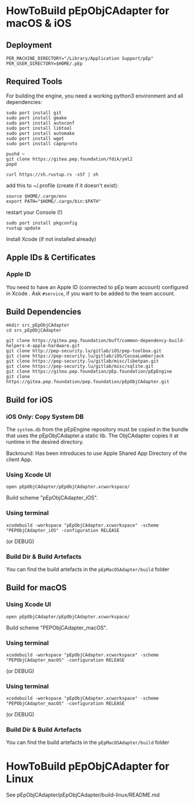 # HowToBuild pEpObjCAdapter for macOS & iOS

## Deployment

```
PER_MACHINE_DIRECTORY="/Library/Application Support/pEp"
PER_USER_DIRECTORY=$HOME/.pEp
```

## Required Tools

For building the engine, you need a working python3 environment and all dependencies:

```
sudo port install git
sudo port install gmake
sudo port install autoconf
sudo port install libtool
sudo port install automake
sudo port install wget
sudo port install capnproto

pushd ~
git clone https://gitea.pep.foundation/fdik/yml2
popd

curl https://sh.rustup.rs -sSf | sh
```

add this to ~/.profile (create if it doesn't exist):

```
source $HOME/.cargo/env
export PATH="$HOME/.cargo/bin:$PATH"
```

restart your Console (!)

```
sudo port install pkgconfig
rustup update
```

Install Xcode (if not installed already)

## Apple IDs & Certificates

### Apple ID

You need to have an Apple ID (connected to pEp team account) configured in Xcode .  Ask `#service`, if you want to be added to the team account. 

## Build Dependencies
```
mkdir src_pEpObjCAdapter
cd src_pEpObjCAdapter

git clone https://gitea.pep.foundation/buff/common-dependency-build-helpers-4-apple-hardware.git
git clone http://pep-security.lu/gitlab/iOS/pep-toolbox.git
git clone https://pep-security.lu/gitlab/iOS/CocoaLumberjack
git clone https://pep-security.lu/gitlab/misc/libetpan.git
git clone https://pep-security.lu/gitlab/misc/sqlite.git
git clone https://gitea.pep.foundation/pEp.foundation/pEpEngine
git clone https://gitea.pep.foundation/pep.foundation/pEpObjCAdapter.git
```

## Build for iOS

### iOS Only: Copy System DB 

The `system.db` from the pEpEngine repository must be copied in the bundle that uses the pEpObjCAdapter.a static lib. The ObjCAdapter copies it at runtime in the desired directory.

Backround: Has been introduces to use Apple Shared App Directory of the client App.

### Using Xcode UI

`open pEpObjCAdapter/pEpObjCAdapter.xcworkspace/`

Build scheme "pEpObjCAdapter_iOS".

### Using terminal

`xcodebuild -workspace "pEpObjCAdapter.xcworkspace" -scheme "PEPObjCAdapter_iOS" -configuration RELEASE`

(or DEBUG)

### Build Dir & Build Artefacts

You can find the build artefacts in the `pEpMacOSAdapter/build` folder


## Build for macOS

### Using Xcode UI

`open pEpObjCAdapter/pEpObjCAdapter.xcworkspace/`

Build scheme "PEPObjCAdapter_macOS".

### Using terminal

`xcodebuild -workspace "pEpObjCAdapter.xcworkspace" -scheme "PEPObjCAdapter_macOS" -configuration RELEASE`

(or DEBUG)

### Using terminal

`xcodebuild -workspace "pEpObjCAdapter.xcworkspace" -scheme "PEPObjCAdapter_macOS" -configuration RELEASE`

(or DEBUG)

### Build Dir & Build Artefacts

You can find the build artefacts in the `pEpMacOSAdapter/build` folder


# HowToBuild pEpObjCAdapter for Linux

See pEpObjCAdapter/pEpObjCAdapter/build-linux/README.md